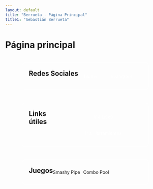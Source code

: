```yaml
---
layout: default
title: "Berrueta - Página Principal"
title1: "Sebastián Berrueta"
---
```


<style>
  .container-wrapper {
    display: flex;
    justify-content: center; /* Centra los recuadros horizontalmente */
    gap: 20px; /* Espacio entre los recuadros */
    flex-wrap: wrap; /* Permite que los recuadros se envuelvan si no caben en una fila */
  }

  .custom-container {
    display: inline-flex;
    margin-top: 20px;
    background-color: transparent; /* Fondo transparente */
    border: 2px solid rgba(255, 255, 255, 0.5); /* Borde blanco con 50% de opacidad */
    border-radius: 10px;
    padding: 20px;
    max-width: 400px; /* Ancho máximo del recuadro */
    width: 100%; /* Ancho completo dentro del contenedor */
    box-sizing: border-box; /* Incluye padding y border en el ancho total */
  }

  .custom-container h2 {
    margin-top: 0; /* Elimina el margen superior de los títulos */
    margin-bottom: 10px; /* Espacio debajo del título */
  }

  .social-links, .useful-links {
    display: flex;
    flex-wrap: wrap; /* Permite que los botones se envuelvan si no caben en una fila */
    gap: 10px; /* Espacio entre los botones */
    justify-content: center; /* Centra los botones horizontalmente */
    align-items: center; /* Centra los botones verticalmente en el contenedor si hay más alto */
    margin: 0; /* Elimina el margen por defecto */
    padding: 0; /* Elimina el padding por defecto */
  }

  .social-btn, .useful-btn {
    display: flex;
    align-items: center; /* Centra el texto verticalmente */
    justify-content: center; /* Centra el texto horizontalmente */
    height: 40px; /* Altura fija para todos los botones */
    padding: 0 15px; /* Ajusta el padding horizontal */
    border: 1px solid transparent; /* Asegura que el botón tenga borde pero no sea visible */
    border-radius: 5px; /* Bordes redondeados para los botones */
    text-decoration: none; /* Elimina el subrayado del enlace */
    color: #fff; /* Color del texto del botón */
    font-size: 14px; /* Tamaño del texto */
    overflow: hidden; /* Evita el desbordamiento del texto */
    white-space: nowrap; /* Evita el salto de línea en el texto */
    position: relative; /* Posición relativa para los elementos internos */
    transition: all 0.3s ease; /* Transición suave para la expansión */
  }

  .game-btn {
    position: relative;
    overflow: hidden;
  }

  .game-btn span {
    position: relative; /* Posición relativa para el texto */
    z-index: 2; /* Asegura que el texto esté por encima del overlay */
  }

  .game-btn.flappy {
    background: url('/assets/images/ELReoK.png') no-repeat center center; /* Ruta a la imagen de fondo */
    background-size: cover; /* Asegura que la imagen cubra todo el botón */
  }

  .game-btn.cpool {
    background: url('/assets/images/combopool.png') no-repeat center center;
    background-size: contain; /* Ajusta la imagen para que se ajuste dentro del botón */
    image-rendering: pixelated; /* Mantiene el aspecto pixelado de la imagen */
  }

  .game-btn .game-description {
    display: none; /* Oculto por defecto */
    position: absolute;
    bottom: 100%; /* Posicionado encima del botón */
    left: 50%;
    transform: translateX(-50%); /* Centra horizontalmente */
    background-color: rgba(0, 0, 0, 0.9); /* Fondo negro con opacidad */
    color: #fff; /* Texto blanco */
    padding: 10px;
    width: 200px; /* Ancho fijo para la descripción */
    box-sizing: border-box;
    border-radius: 5px; /* Bordes redondeados */
    z-index: 1; /* Asegura que el texto esté encima del botón */
    transition: opacity 0.3s ease; /* Transición suave para la visibilidad */
    opacity: 0; /* Inicialmente invisible */
    visibility: hidden; /* Inicialmente oculto */
  }

  .game-btn:hover .game-description {
    display: block; /* Muestra la descripción */
    opacity: 1; /* Hacer visible la descripción */
    visibility: visible; /* Asegura que la descripción sea visible */
    transform: translateX(-50%) translateY(-10px); /* Desplaza hacia arriba al expandir */
  }

  .game-btn:hover {
    height: 80px; /* Altura del botón cuando está expandido */
  }
</style>

# Página principal

<div class="container-wrapper">
  <div class="custom-container">
    <h2>Redes Sociales</h2>
    <div class="social-links">
      <a href="https://twitter.com/berruetx" class="social-btn twitter">Twitter</a>
      <a href="https://instagram.com/berruetx" class="social-btn instagram">Instagram</a>
    </div>
  </div>

  <div class="custom-container">
    <h2>Links útiles</h2>
    <div class="useful-links">
      <a href="https://liceo.berrueta.xyz" class="useful-btn main-btn">Ir a Liceo</a>
      <a href="https://tools.berrueta.xyz" class="useful-btn main-btn">Ir a Herramientas</a>
    </div>
  </div>

  <div class="custom-container">
    <h2>Juegos</h2>
    <div class="useful-links">
      <div class="game-btn flappy">
        <span>Smashy Pipe</span>
        <div class="game-description">
          <h3>Smashy Pipe</h3>
          <p>Un juego donde tienes que ayudar a un tubo a evitar obstáculos. ¡Diviértete!</p>
        </div>
      </div>
      <div class="game-btn cpool">
        <span>Combo Pool</span>
        <div class="game-description">
          <h3>Combo Pool</h3>
          <p>Un emocionante juego de billar con combos y desafíos únicos.</p>
        </div>
      </div>
    </div>
  </div>
</div>

